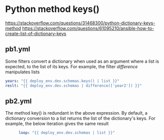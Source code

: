 Python method keys()
====================

https://stackoverflow.com/questions/31468300/python-dictionary-keys-method
https://stackoverflow.com/questions/61095210/ansible-how-to-create-list-of-dictionary-keys

pb1.yml
-------

Some filters convert a dictionary when used as an argument where a
list is expected, to the list of its keys. For example, the filter
*difference* manipulates lists

```yaml
years: "{{ deploy_env.dev.schemas.keys() | list }}"
reslt: "{{ deploy_env.dev.schemas | difference(['year2']) }}"
```

pb2.yml
-------

The method key() is redundant in the above expression. By default, a
dictionary conversion to a list returns the list of the dictionary's
keys. For example, the below iteration gives the same result

```yaml
      loop: "{{ deploy_env.dev.schemas | list }}"
```
